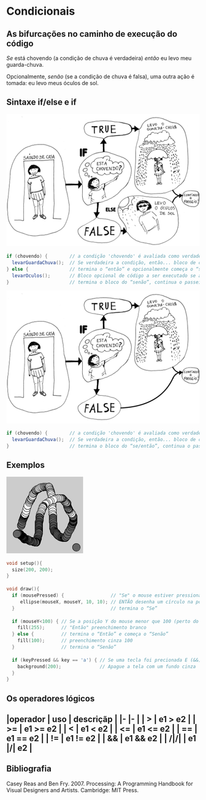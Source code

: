 # Condicionais

## As bifurcações no caminho de execução do código

*Se* está chovendo (a condição de chuva é verdadeira) *então* eu levo meu guarda-chuva.

Opcionalmente, *senão* (se a condição de chuva é falsa), uma outra ação é tomada: eu levo meus óculos de sol.

## Sintaxe if/else e if

![condicional](/assets/imagens/condicional-com-else.jpg)

``` java
if (chovendo) {        // a condição 'chovendo' é avaliada como verdadeira ou falsa
  levarGuardaChuva();  // Se verdadeira a condição, então... bloco de código a ser executado;
} else {               // termina o “então” e opcionalmente começa o “senão”
  levarOculos();       // Bloco opcional de código a ser executado se a condição for falsa;
}                      // termina o bloco do “senão”, continua o passeio.
```

![condicional](/assets/imagens/condicional-sem-else.jpg)

``` java
if (chovendo) {        // a condição 'chovendo' é avaliada como verdadeira ou falsa
  levarGuardaChuva();  // Se verdadeira a condição, então... bloco de código a ser executado;
}                      // termina o bloco do “se/então”, continua o passeio.
```

## Exemplos

![exemplo1](/assets/imagens/condicional1.png)

``` pde
void setup(){
  size(200, 200);
}

void draw(){
  if (mousePressed) {                 // "Se" o mouse estiver pressionado
     ellipse(mouseX, mouseY, 10, 10); // ENTÃO desenha um círculo na posição do mouse
  }                                   // termina o “Se”

  if (mouseY<100) { // Se a posição Y do mouse menor que 100 (perto do topo da tela)
    fill(255);      // "Então" preenchimento branco
  } else {          // termina o “Então” e começa o “Senão”
    fill(100);      // preenchimento cinza 100
  }                 // termina o “Senão”    

  if (keyPressed && key == 'a') { // Se uma tecla foi precionada E (&&) a tecla foi o caractere 'a'
    background(200);              // Apague a tela com um fundo cinza
  }
}
```
## Os operadores lógicos

|operador | uso | descriçãp |
|-  |- |
| > | e1 > e2 |
| >= | e1 >= e2 |
| < | e1 < e2 |
| <= | e1 <= e2 |
| == | e1 == e2 |
| != | e1 != e2 |
| && | e1 && e2 |
| /|/| | e1 |/| e2 |
---

## Bibliografia

Casey Reas and Ben Fry. 2007. Processing: A Programming Handbook for Visual Designers and Artists. Cambridge: MIT Press.

